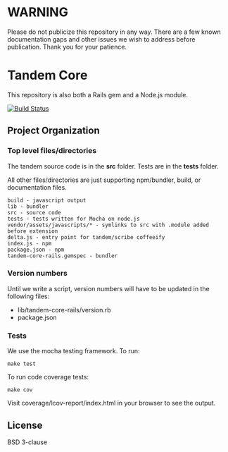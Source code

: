 WARNING
===

Please do not publicize this repository in any way. There are a few known documentation gaps and other issues we wish to address before publication. Thank you for your patience.

Tandem Core
===

This repository is also both a Rails gem and a Node.js module.

[![Build Status](https://secure.travis-ci.org/tandem/tandem-core.png?branch=master)](http://travis-ci.org/tandem/tandem-core)


Project Organization
---

### Top level files/directories

The tandem source code is in the **src** folder. Tests are in the **tests** folder.

All other files/directories are just supporting npm/bundler, build, or documentation files.

    build - javascript output
    lib - bundler
    src - source code
    tests - tests written for Mocha on node.js
    vendor/assets/javascripts/* - symlinks to src with .module added before extension
    delta.js - entry point for tandem/scribe coffeeify
    index.js - npm
    package.json - npm
    tandem-core-rails.gemspec - bundler


### Version numbers

Until we write a script, version numbers will have to be updated in the following files:

- lib/tandem-core-rails/version.rb
- package.json


### Tests

We use the mocha testing framework. To run:

    make test

To run code coverage tests:

    make cov

Visit coverage/lcov-report/index.html in your browser to see the output.

## License

BSD 3-clause
